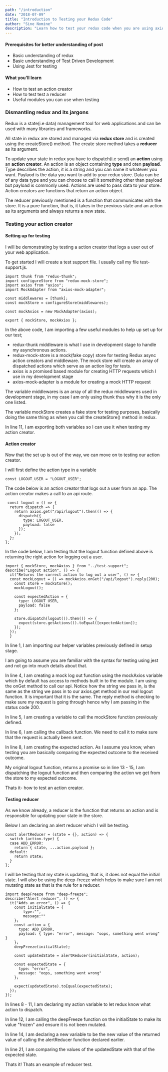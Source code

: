 ```yaml
---
path: "/introduction"
date: "2018-07-09"
title: "Introduction to Testing your Redux Code"
author: "Sine Nomine"
description: "Learn how to test your redux code when you are using axios to make api call and redux thunk middleware."
---
```


#### Prerequisites for better understanding of post

- Basic understanding of redux
- Basic understanding of Test Driven Development
- Using Jest for testing

#### What you'll learn


- How to test an action creator
- How to test test a reducer
- Useful modules you can use when testing 


### Dismantling redux and its jargons 

Redux is a state(i.e data) management tool for web applications and can be used with many libraries and frameworks.

All state in redux are stored and managed  via  **redux store** and is created using the createStore() method. The create store method takes a **reducer** as its argument.

To update your state in redux you have to dispatch(i.e send) an **action** using an **action creator**. An action is an object containing **type** and oten **payload**. Type describes the action, it is a string and you can name it whatever you want. Paylaod is the data you want to add to your redux store. Data can be of any data type and you can choose to call it something other than payload but payload is commonly used. Actions are used to pass data to your store.
Action creators are functions that return an action object.

The reducer previously mentioned is a function that communicates with the store. It is a pure function, that is, it takes in the previous state and an action as its arguments and always returns a new state. 

### Testing your action creator

#### Setting up for testing

I will be demonstrating by testing a action creator that logs a user out of your web application.

To get started I will create a test support file. I usually call my file test-support.js.

```javascript=
import thunk from "redux-thunk";
import configureStore from "redux-mock-store";
import axios from "axios";
import MockAdapter from "axios-mock-adapter";

const middlewares = [thunk];
const mockStore = configureStore(middlewares);

const mockAxios = new MockAdapter(axios);

export { mockStore, mockAxios };
```

In the above code, I am importing a few useful modules to help up set up for our test;

- redux-thunk middleware is what I use in development stage to handle my asynchronous actions.
- redux-mock-store is a mock(fake copy) store for testing Redux async action creators and middleware. The mock store will create an array of dispatched actions which serve as an action log for tests.
- axios is a promised based module for creating HTTP requests which I use in my development stage
- axios-mock-adapter is a module for creating a mock HTTP request

The variable middlewares is an array of all the redux middlewares used in development stage, in my case I am only using thunk thus why it is the only one listed. 

The variable mockStore creates a fake store for testing purposes, basically doing the same thing as  when you call the createStore() method in redux.

In line 11, I am exporting both variables so I can use it when testing my action creator. 


#### Action creator

Now that the set up is out of the way, we can move on to testing our action creator. 

I will first define the action type in a variable

```javascript=
const LOGOUT_USER = "LOGOUT_USER";
```

The code below is an action creator that logs out a user from an app. The action creator makes a call to an api route. 

```javascript=
 const logout = () => {
  return dispatch => {
    return axios.get("/api/logout").then(() => {
      dispatch({
        type: LOGOUT_USER,
        payload: false
      });
    });
  };
};
```

In the code below, I am testing that the logout function defined above is returning the right action for logging out a user.

```javascript=
import { mockStore, mockAxios } from "../test-support";
describe("Logout action", () => {
  it("Returns the correct action to log out a user", () => {
  const mockLogout = () => mockAxios.onGet("/api/logout").reply(200);
    const store = mockStore();
    mockLogout();

    const expectedAction = {
      type: LOGOUT_USER,
      payload: false
    };

    store.dispatch(logout()).then(() => {
      expect(store.getActions()).toEqual([expectedAction]);
    });
  });
  }
```
In line 1, I am importing our helper variables previously defined in setup stage.

I am going to assume you are familiar with the syntax for testing using jest and not go into much details about that. 

In line 4, I am creating a mock log out function using the mockAxios variable which by default has access to methods built in to the module. 
I am using the onGet method to call our api. Notice how the string we pass in, is the same as the string we pass in to our axios.get method in our real logout function. It is important that it is the same.
The reply method is checking to make sure my request is going through hence why I am passing in the status code 200. 

In line 5, I am creating a variable to call the mockStore function previously defined.

In line 6, I am calling the callback function. We need to call it to make sure that the request is actually been sent.

In line 8, I am creating the expected action. As I assume you know, when testing you are basically comparing the expected outcome to the received outcome.

My original logout function, returns a promise so in line 13 - 15, I am dispatching the logout function and then comparing the action we get from the store to my expected outcome.

Thats it- how to test an action creator.

#### Testing reducer

As we know already, a reducer is the function that returns an action and is responsible for updating your state in the store. 

Below I am declaring an alert reducer which I will be testing.

```javascript=
const alertReducer = (state = {}, action) => {
  switch (action.type) {
  case ADD_ERROR:
    return { state, ...action.payload };
  default:
    return state;
  }
};
```

I will be testing that my state is updating, that is, it does not equal the initial state. I will also be using the deep-freeze which helps to make sure I am not mutating state as that is the rule for a reducer.

```javascript=
import deepFreeze from "deep-freeze";
describe("Alert reducer", () => {
  it("Adds an error", () => {
    const initialState = {
        type:"",
        message:""
    };
    const action = {
      type: ADD_ERROR,
      payload: { type: "error", message: "oops, something went wrong" }
    };
    deepFreeze(initialState);

    const updatedState = alertReducer(initialState, action);

    const expectedState = {
      type: "error",
      message: "oops, something went wrong"
    };
    
    expect(updatedState).toEqual(expectedState);
  });
});
```

In lines 8 - 11, I am declaring my action variable to let redux know what action to dispatch. 

In line 12, I am calling the deepFreeze function on the initialState to make its value "frozen" and ensure it is not been mutated.

In line 14, I am declaring a new variable to be the new value of the returned value of calling the alertReducer function declared earlier.

In line 21, I am comparing the values of the updatedState with that of the expected state.

Thats it! Thats an example of reducer test.
